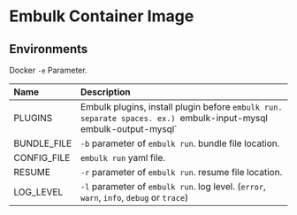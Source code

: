 # Embulk Container Image

## Environments

Docker `-e` Parameter.

|Name       |Description|
|:----------|:----------|
|PLUGINS    |Embulk plugins, install plugin before `embulk run. separate spaces. ex.) `embulk-input-mysql embulk-output-mysql`|
|BUNDLE_FILE|`-b` parameter of `embulk run`. bundle file location.|
|CONFIG_FILE|`embulk run` yaml file.|
|RESUME     |`-r` parameter of `embulk run`. resume file location.|
|LOG_LEVEL  |`-l` parameter of `embulk run`. log level. (`error`, `warn`, `info`, `debug` or `trace`)|
